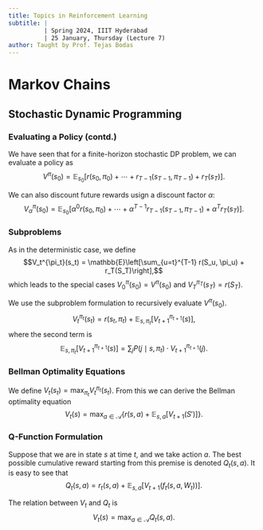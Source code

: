 ```yaml
---
title: Topics in Reinforcement Learning
subtitle: |
          | Spring 2024, IIIT Hyderabad
          | 25 January, Thursday (Lecture 7)
author: Taught by Prof. Tejas Bodas
---
```


# Markov Chains
## Stochastic Dynamic Programming
### Evaluating a Policy (contd.)
We have seen that for a finite-horizon stochastic DP problem, we can evaluate a policy as
$$V^\pi(s_0) = \mathbb{E}_{s_0} \left[r(s_0, \pi_0) + \cdots + r_{T-1}(s_{T-1}, \pi_{T-1}) + r_T(s_T)\right].$$

We can also discount future rewards usign a discount factor $\alpha$:
$$V_\alpha^\pi(s_0) = \mathbb{E}_{s_0} \left[\alpha^0r(s_0, \pi_0) + \cdots + \alpha^{T-1}r_{T-1}(s_{T-1}, \pi_{T-1}) + \alpha^Tr_T(s_T)\right].$$

### Subproblems
As in the deterministic case, we define
$$V_t^{\pi_t}(s_t) = \mathbb{E}\left[\sum_{u=t}^{T-1} r(S_u, \pi_u) + r_T(S_T)\right],$$
which leads to the special cases $V_0^\pi(s_0) = V^\pi(s_0)$ and $V_T^{\pi_T}(s_T) = r(S_T)$.

We use the subproblem formulation to recursively evaluate $V^\pi(s_0)$.
$$V_t^{\pi_t}(s_t) = r(s_t, \pi_t) + \mathbb{E}_{s, \pi_t} \left[V_{t+1}^{\pi_{t+1}}(s)\right],$$
where the second term is
$$\mathbb{E}_{s, \pi_t} \left[V_{t+1}^{\pi_{t+1}}(s)\right] = \sum_j P(j \mid s, \pi_t) \cdot V_{t+1}^{\pi_{t+1}}(j).$$

### Bellman Optimality Equations
We define $V_t(s_t) = \max_{\pi_t} V_t^{\pi_t}(s_t)$.
From this we can derive the Bellman optimality equation
$$V_t(s) = \max_{a \in \mathcal{A}} \{r(s, a) + \mathbb{E}_{s,a}[V_{t+1}(S')]\}.$$

### Q-Function Formulation
Suppose that we are in state $s$ at time $t$, and we take action $a$. The best possible cumulative reward starting from this premise is denoted $Q_t(s, a)$. It is easy to see that
$$Q_t(s, a) = r_t(s, a) + \mathbb{E}_{s, a}[V_{t+1}(f_t(s, a, W_t))].$$

The relation between $V_t$ and $Q_t$ is
$$V_t(s) = \max_{a \in \mathcal{A}} Q_t(s, a).$$